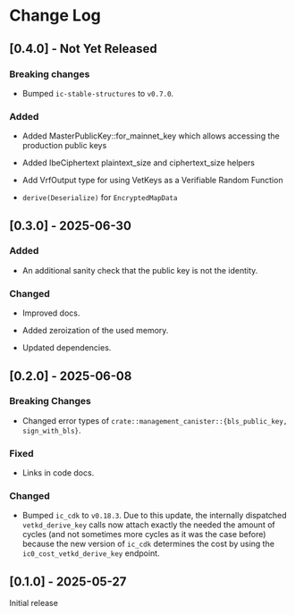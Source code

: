 # Change Log

## [0.4.0] - Not Yet Released

### Breaking changes

- Bumped `ic-stable-structures` to `v0.7.0`.

### Added

- Added MasterPublicKey::for_mainnet_key which allows accessing the production public keys

- Added IbeCiphertext plaintext_size and ciphertext_size helpers

- Add VrfOutput type for using VetKeys as a Verifiable Random Function

- `derive(Deserialize)` for `EncryptedMapData`

## [0.3.0] - 2025-06-30

### Added

- An additional sanity check that the public key is not the identity.

### Changed

- Improved docs.

- Added zeroization of the used memory.

- Updated dependencies.

## [0.2.0] - 2025-06-08

### Breaking Changes

- Changed error types of `crate::management_canister::{bls_public_key, sign_with_bls}`.

### Fixed

- Links in code docs.

### Changed

- Bumped `ic_cdk` to `v0.18.3`. Due to this update, the internally dispatched `vetkd_derive_key` calls now attach exactly the needed the amount of cycles (and not sometimes more cycles as it was the case before) because the new version of `ic_cdk` determines the cost by using the `ic0_cost_vetkd_derive_key` endpoint.

## [0.1.0] - 2025-05-27

Initial release
